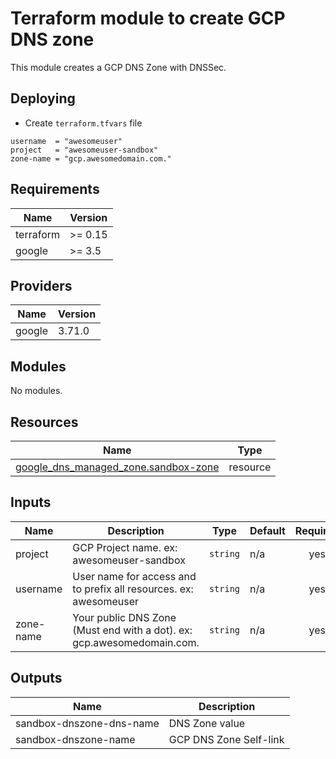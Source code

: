 # Terraform module to create GCP DNS zone

This module creates a GCP DNS Zone with DNSSec.

## Deploying

- Create `terraform.tfvars` file

```hcl
username  = "awesomeuser"
project   = "awesomeuser-sandbox"
zone-name = "gcp.awesomedomain.com."
```

<!-- BEGINNING OF PRE-COMMIT-TERRAFORM DOCS HOOK -->
## Requirements

| Name | Version |
|------|---------|
| terraform | >= 0.15 |
| google | >= 3.5 |

## Providers

| Name | Version |
|------|---------|
| google | 3.71.0 |

## Modules

No modules.

## Resources

| Name | Type |
|------|------|
| [google_dns_managed_zone.sandbox-zone](https://registry.terraform.io/providers/hashicorp/google/latest/docs/resources/dns_managed_zone) | resource |

## Inputs

| Name | Description | Type | Default | Required |
|------|-------------|------|---------|:--------:|
| project | GCP Project name. ex: awesomeuser-sandbox | `string` | n/a | yes |
| username | User name for access and to prefix all resources. ex: awesomeuser | `string` | n/a | yes |
| zone-name | Your public DNS Zone (Must end with a dot). ex: gcp.awesomedomain.com. | `string` | n/a | yes |

## Outputs

| Name | Description |
|------|-------------|
| sandbox-dnszone-dns-name | DNS Zone value |
| sandbox-dnszone-name | GCP DNS Zone Self-link |
<!-- END OF PRE-COMMIT-TERRAFORM DOCS HOOK -->
